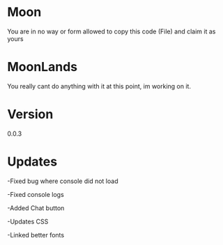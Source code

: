 # Moon
You are in no way or form allowed to copy this code (File) and claim it as yours

# MoonLands
You really cant do anything with it at this point, im working on it.

# Version
0.0.3

# Updates
-Fixed bug where console did not load

-Fixed console logs

-Added Chat button

-Updates CSS

-Linked better fonts
